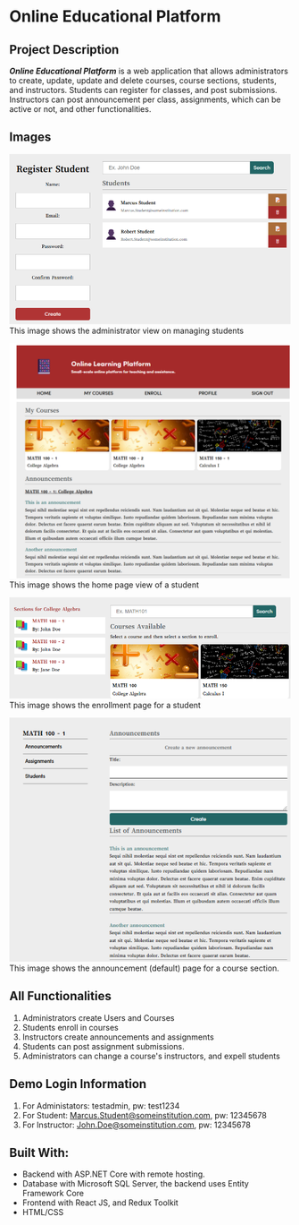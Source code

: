 # Online Educational Platform

## Project Description
_**Online Educational Platform**_ is a web application that allows administrators to create, update, update
and delete courses, course sections, students, and instructors. Students can register for classes, and post submissions.
Instructors can post announcement per class, assignments, which can be active or not, and other functionalities.

## Images
![Image showing Students](https://github.com/gscruz627/OnlineEducationalPlatform/blob/master/images/students.png)
This image shows the administrator view on managing students

![Image showing The Home Page](https://github.com/gscruz627/OnlineEducationalPlatform/blob/master/images/homepage.png)
This image shows the home page view of a student

![Image showing Enrollments](https://github.com/gscruz627/OnlineEducationalPlatform/blob/master/images/enrollment.png)
This image shows the enrollment page for a student

![Image showing Announcements](https://github.com/gscruz627/OnlineEducationalPlatform/blob/master/images/announcements.png)
This image shows the announcement (default) page for a course section.

## All Functionalities
1. Administrators create Users and Courses
2. Students enroll in courses
3. Instructors create announcements and assignments
4. Students can post assignment submissions.
5. Administrators can change a course's instructors, and expell students

## Demo Login Information
1. For Administators: testadmin, pw: test1234
2. For Student: Marcus.Student@someinstitution.com, pw: 12345678
3. For Instructor: John.Doe@someinstitution.com, pw: 12345678

## Built With:
- Backend with ASP.NET Core with remote hosting.
- Database with Microsoft SQL Server, the backend uses Entity Framework Core
- Frontend with React JS, and Redux Toolkit
- HTML/CSS
